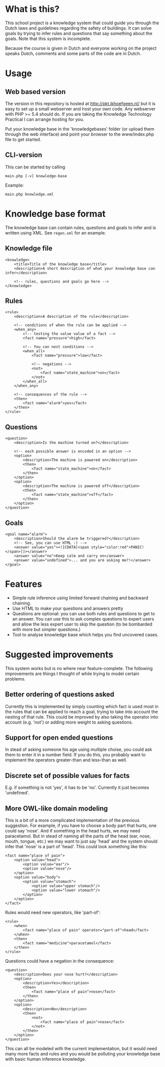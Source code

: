 # What is this?
This school project is a knowledge system that could guide you through the Dutch laws and guidelines regarding the safety of buildings. It can solve goals by trying to infer rules and questions that say something about the goals. Note that this system is incomplete.

Because the course is given in Dutch and everyone working on the project speaks Dutch, comments and some parts of the code are in Dutch.

# Usage
## Web based version
The version in this repository is hosted at http://pkt.ikhoefgeen.nl/ but it is easy to set up a small webserver and host your own code. Any webserver with PHP >= 5.4 should do. If you are taking the Knowledge Technology Practical I can arrange hosting for you.

Put your knowledge base in the 'knowledgebases' folder (or upload them through the web interface) and point your browser to the www/index.php file to get started.

## CLI-version
This can be started by calling

	main.php [-v] knowledge-base

Example:
	
	main.php knowledge.xml

# Knowledge base format
The knowledge base can contain rules, questions and goals to infer and is written using XML. See `regen.xml` for an example.

## Knowledge file
	<knowledge>
		<title>Title of the knowledge base</title>
		<description>A short description of what your knowledge base can infer</description>

		<!-- rules, questions and goals go here -->
	</knowledge>

## Rules
	<rule>
		<description>A description of the rule</description>

		<!-- conditions of when the rule can be applied -->
		<when_any>
			<!-- testing the value value of a fact -->
			<fact name="pressure">high</fact>
			
			<!-- You can nest conditions -->
			<when_all>
				<fact name="pressure">low</fact>

				<!-- negations -->
				<not>
					<fact name="state_machine">on</fact>
				</not>
			</when_all>
		</when_any>

		<!-- consequences of the rule -->
		<then>
			<fact name="alarm">yes</fact>
		</then>
	</rule>

## Questions
	<question>
		<description>Is the machine turned on?</description>

		<!-- each possible answer is encoded in an option -->
		<option>
			<description>The machine is powered on</description>
			<then>
				<fact name="state_machine">on</fact>
			</then>
		</option>
		<option>
			<description>The machine is powered off</description>
			<then>
				<fact name="state_machine">off</fact>
			</then>
		</option>
	</question>

## Goals
	<goal name="alarm">
		<description>Should the alarm be triggered?</description>
		<!-- See, you can use HTML :) -->
		<answer value="yes"><![CDATA[<span style="color:red">PANIC!</span>]]></answer>
		<answer value="no">Keep calm and carry on</answer>
		<answer value="undefined">... and you are asking me?!</answer>
	</goal>

# Features
- Simple rule inference using limited forward chaining and backward chaining.
- Use HTML to make your questions and answers pretty
- Questions are optional: you can use both rules and questions to get to an answer. You can use this to ask complex questions to expert users and allow the less expert user to skip the question (to be bombarded with more but simpler questions.)
- Tool to analyse knowledge base which helps you find uncovered cases.

# Suggested improvements
This system works but is no where near feature-complete. The following improvements are things I thought of while trying to model certain problems.

## Better ordering of questions asked
Currently this is implemented by simply counting which fact is used most in the rules that can be applied to reach a goal, trying to take into account the nesting of that rule. This could be improved by also taking the operator into account (e.g. 'not') or adding more weight to asking questions.

## Support for open ended questions
In stead of asking someone his age using multiple choise, you could ask them to enter it in a number field. If you do this, you probably want to implement the operators greater-than and less-than as well.

## Discrete set of possible values for facts
E.g. if something is not 'yes', it has to be 'no'. Currently it just becomes 'undefined'.

## More OWL-like domain modeling
This is a bit of a more complicated implementation of the previous suggestion. For example, if you have to choose a body part that hurts, one could say 'nose'. And if something in the head hurts, we may need paracetamol. But in stead of naming all the parts of the head (ear, nose, mouth, tongue, etc.) we may want to just say 'head' and the system should infer that 'nose' is a part of 'head'. This could look something like this:

	<fact name="place of pain">
		<option value="head">
			<option value="ear"/>
			<option value="nose"/>
		</option>
		<option value="body">
			<option value="stomach">
				<option value="upper stomach"/>
				<option value="lower stomach"/>
			</option>
		</option>
	</fact>

Rules would need new operators, like 'part-of':

	<rule>
		<when>
			<fact name="place of pain" operator="part-of">head</fact>
		</when>
		<then>
			<fact name="medicine">paracetamol</fact>
		</then>
	</rule>

Questions could have a negation in the consequence:

	<question>
		<description>Does your nose hurt?</description>
		<option>
			<description>Yes</description>
			<then>
				<fact name="place of pain">nose</fact>
			</then>
		</option>
		<option>
			<description>No</description>
			<then>
				<not>
					<fact name="place of pain">nose</fact>
				</not>
			</then>
		</option>
	</question>

This can all be modeled with the current implementation, but it would need many more facts and rules and you would be polluting your knowledge base with basic human inference knowledge.
	
	
